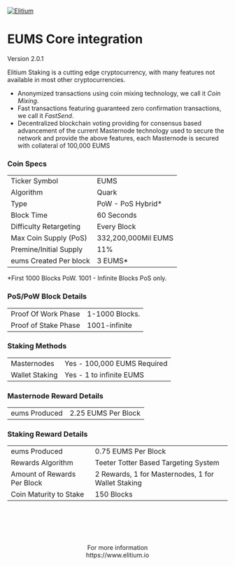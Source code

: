 <a href="https://www.elitium.io/wp-content/uploads/2018/12/logo-1.png" target="_blank"><img src="https://www.elitium.io/wp-content/uploads/2018/12/logo-1.png" border="0" alt="Elitium"></a>


EUMS Core integration
=====================================
Version 2.0.1


Elitium Staking is a cutting edge cryptocurrency, with many features not available in most other cryptocurrencies.
- Anonymized transactions using coin mixing technology, we call it _Coin Mixing_.
- Fast transactions featuring guaranteed zero confirmation transactions, we call it _FastSend_.
- Decentralized blockchain voting providing for consensus based advancement of the current Masternode
  technology used to secure the network and provide the above features, each Masternode is secured
  with collateral of 100,000 EUMS


### Coin Specs
<table>
<tr><td>Ticker Symbol</td><td>EUMS</td></tr>
<tr><td>Algorithm</td><td>Quark</td></tr>
<tr><td>Type</td><td>PoW - PoS Hybrid*</td></tr>
<tr><td>Block Time</td><td>60 Seconds</td></tr>
<tr><td>Difficulty Retargeting</td><td>Every Block</td></tr>
<tr><td>Max Coin Supply (PoS)</td><td>332,200,000Mil EUMS</td></tr>
<tr><td>Premine/Initial Supply</td><td>11%</td></tr>
<tr><td>eums Created Per block</td><td>3 EUMS*</td></tr>
</table>

*First 1000 Blocks PoW. 1001 - Infinite Blocks PoS only.


### PoS/PoW Block Details
<table>
<tr><td>Proof Of Work Phase</td><td>1-1000 Blocks.</td></tr>
<tr><td>Proof of Stake Phase</td><td>1001-infinite</td></tr>
</table>

### Staking Methods
<table>
<tr><td>Masternodes</td><td>Yes - 100,000 EUMS Required</td></tr>
<tr><td>Wallet Staking</td><td>Yes - 1 to infinite EUMS</td></tr>
</table>

### Masternode Reward Details
<table>
<tr><td>eums Produced</td><td> 2.25 EUMS Per Block</td></tr>

</table>

### Staking Reward Details
<table>
<tr><td>eums Produced</td><td> 0.75 EUMS Per Block</td></tr>
<tr><td>Rewards Algorithm</td><td>Teeter Totter Based Targeting System</td></tr>
<tr><td>Amount of Rewards Per Block</td><td>2 Rewards, 1 for Masternodes, 1 for Wallet Staking</td></tr>
<tr><td>Coin Maturity to Stake</td><td>150 Blocks</td></tr>

</table><br>
<br>

<br>
<br>

<p align="center">For more information<br>
https://www.elitium.io</p>
